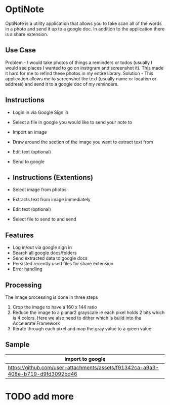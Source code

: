 #  OptiNote
OptiNote is a utility application that allows you to take scan all of the words in a photo and send it up to a google doc. In addition to the application there is a share extension.

## Use Case
Problem - I would take photos of things a reminders or todos (usually I would see places I wanted to go on instrgram and screenshot it). This made it hard for me to refind these photos in my entire library.
Solution - This application allows me to screenshot the text (usually name or location or address) and send it to a google doc of my reminders.

## Instructions
- Login in via Google Sign in
- Select a file in google you would like to send your note to
- Import an image
- Draw around the section of the image you want to extract text from
- Edit text (optional)
- Send to google

- ## Instructions (Extentions)
- Select image from photos
- Extracts text from image immediately
- Edit text (optional)
- Select file to send to and send

## Features
- Log in/out via google sign in
- Search all google docs/folders
- Send extracted data to google docs
- Persisted recently used files for share extension
- Error handling


## Processing
The image processing is done in three steps 
1. Crop the image to have a 160 x 144 ratio
2. Reduce the image to a planar2 grayscale ie each pixel holds 2 bits which is 4 colors. Here we also need to dither which is build into the Accelerate Framework
3. Iterate through each pixel and map the gray value to a green value


## Sample 
| Import to google |
|------|
|https://github.com/user-attachments/assets/f91342ca-a9a3-408e-b719-d9fd3092bd46|

# TODO add more

